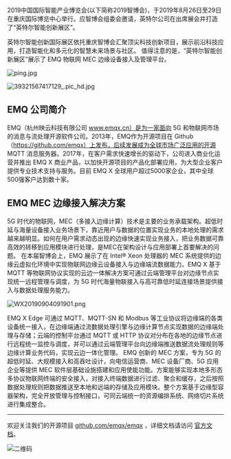 

  2019中国国际智能产业博览会(以下简称2019智博会)，于2019年8月26日至29日在重庆国际博览中心举行。应智博会组委会邀请，英特尔公司在出席展会并打造了“英特尔智能创新展区”。

  英特尔智能创新国际展区依托重庆智博会汇聚顶尖科技创新项目，展示前沿科技应用，打造智能化和多元化的智慧未来场景与社区。 值得注意的是，“英特尔智能创新展区”展示了 EMQ 物联网 MEC 边缘设备接入及管理平台。

![ping.jpg](https://static.emqx.net/images/b2164cb5975bdadaa112865a3cb5684e.jpg)

![39321567417129_.pic_hd.jpg](https://static.emqx.net/images/a1d2e1bc33a99ca96fc341f7456fe375.jpg)

## EMQ 公司简介

  EMQ（杭州映云科技有限公司 www.emqx.cn）是为一家面向 5G 和物联网市场的消息与流处理开源软件公司。2013年，EMQ作为开源项目在 Github（https://github.com/emqx）上发布，后续发展成为全球市场广泛应用的开源 MQTT 消息服务器。2017年，在客户需求快速增长的驱动下，公司进入商业化运营并推出 EMQ X 商业产品，以加快开源项目的产品化部署应用，为大型企业客户提供专业技术支持与服务。目前 EMQ X 全球用户超过5000家企业，其中全球500强客户达到数十家。

## EMQ MEC 边缘接入解决方案

   5G 时代的物联网，MEC（多接入边缘计算）技术是主要的业务承载架构。超低时延与海量设备接入业务场景下，靠近用户与数据的位置实现业务的本地处理的需求越来越明显。如何在用户需求动态出现的边缘快速实现业务接入，把业务数据可靠高效的转移到应用模块进行处理，是MEC在架构设计与应用部署上首要解决的问题。
   在本届智博会上，EMQ 展示了在 Intel® Xeon 处理器的 MEC 系统提供的边缘云虚拟化环境中实现物联网边缘云设备接入与边缘端流数据能力。EMQ X 基于MQTT 等物联网协议实现的云边一体解决方案可通过云端管理平台对边缘节点实现统一远程管理与调度，为 5G 时代海量物联接入与高可靠低时延连接场景提供接入与数据处理服务能力。

![WX20190904091901.png](https://static.emqx.net/images/2f6e2feb1349e844137e7d7a16528f23.png)

   EMQ X Edge 可通过 MQTT、MQTT-SN 和 Modbus 等工业协议将边缘端的各类设备统一接入，在边缘端通过流数据处理引擎与边缘计算节点实现数据的边缘端处理与存储；云端的控制平台通过 MQTT 或 HTTP 协议对分布在各地的边缘节点进行远程统一监控与调度，并可以通过云端管理平台向边缘端推送数据流处理规则等边缘计算业务代码，实现云边一体化管理。
   EMQ 创新的 MEC 方案，专为 5G 的超低时延、大规模接入和高吞吐设计，向电信运营商、MEC 设备厂商、5G 应用企业等提供 MEC 软件层基础设施搭建和应用使能功能。方案能够实现本地多形态多协议物联网终端的安全接入，对接入终端数据进行过滤、聚合和缓存，之后按照数据处理规则把数据推送至本地和远端的存储及应用模块。整个方案基于边缘型容器架构，完全开放管理与控制接口，可同云端统一的资源编排系统、网络切片系统进行集成整合。


------

欢迎关注我们的开源项目 [github.com/emqx/emqx](https://github.com/emqx/emqx) ，详细文档请访问 [官方文档](https://docs.emqx.io/broker/cn)。

![二维码](https://static.emqx.net/images/b99a97727d6f86a9912846e145b8b124.jpg)

